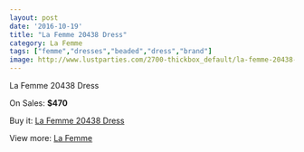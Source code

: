 ```yaml
---
layout: post
date: '2016-10-19'
title: "La Femme 20438 Dress"
category: La Femme
tags: ["femme","dresses","beaded","dress","brand"]
image: http://www.lustparties.com/2700-thickbox_default/la-femme-20438-dress.jpg
---
```

La Femme 20438 Dress

On Sales: **$470**
<a href="https://www.lustparties.com/en/la-femme/888-la-femme-20438-dress.html"><amp-img layout="responsive" width="600" height="600" src="//www.lustparties.com/2700-thickbox_default/la-femme-20438-dress.jpg" alt="La Femme 20438 Dress 0" /></a>
<a href="https://www.lustparties.com/en/la-femme/888-la-femme-20438-dress.html"><amp-img layout="responsive" width="600" height="600" src="//www.lustparties.com/2701-thickbox_default/la-femme-20438-dress.jpg" alt="La Femme 20438 Dress 1" /></a>

Buy it: [La Femme 20438 Dress](https://www.lustparties.com/en/la-femme/888-la-femme-20438-dress.html "La Femme 20438 Dress")

View more: [La Femme](https://www.lustparties.com/en/4-la-femme "La Femme")